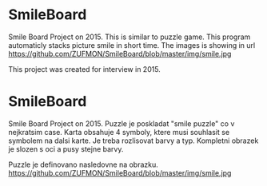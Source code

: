 # SmileBoard
Smile Board Project on 2015.
This is similar to puzzle game. This program automaticly stacks picture smile in short time.
The images is showing in url https://github.com/ZUFMON/SmileBoard/blob/master/img/smile.jpg

This project was created for interview in 2015.

# SmileBoard
Smile Board Project on 2015.
Puzzle je poskladat "smile puzzle" co v nejkratsim case.
Karta obsahuje 4 symboly, ktere musi souhlasit se symbolem na dalsi karte.
Je treba rozlisovat barvy a typ. Kompletni obrazek je slozen s oci a pusy stejne barvy.

Puzzle je definovano nasledovne na obrazku.
https://github.com/ZUFMON/SmileBoard/blob/master/img/smile.jpg
